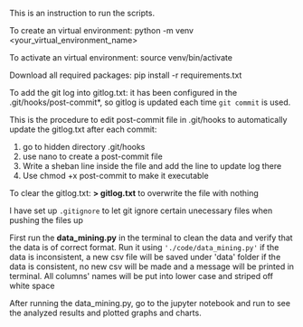 This is an instruction to run the scripts. 

To create an virtual environment: python -m venv <your_virtual_environment_name>

To activate an virtual environment: source venv/bin/activate

Download all required packages: pip install -r requirements.txt

To add the git log into gitlog.txt: it has been configured in the .git/hooks/post-commit*, so gitlog is updated each time `git commit` is used.

This is the procedure to edit post-commit file in .git/hooks to automatically update the gitlog.txt after each commit:
1. go to hidden directory .git/hooks
2. use nano to create a post-commit file
3. Write a sheban line inside the file and add the line to update log there
4. Use chmod +x post-commit to make it executable

To clear the gitlog.txt: **> gitlog.txt** to overwrite the file with nothing

I have set up `.gitignore` to let git ignore certain unecessary files when pushing the files up 

First run the **data_mining.py** in the terminal to clean the data and verify that the data is of correct format. Run it using `'./code/data_mining.py'`
if the data is inconsistent, a new csv file will be saved under 'data' folder
if the data is consistent, no new csv will be made and a message will be printed in terminal. All columns' names will be put into lower case and striped off white space

After running the data_mining.py, go to the jupyter notebook and run to see the analyzed results and plotted graphs and charts.








